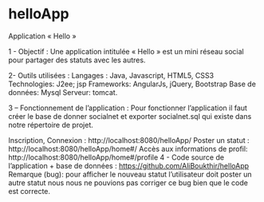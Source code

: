 # helloApp

Application « Hello »

1 - Objectif :
Une application intitulée « Hello » est un mini réseau social pour partager des statuts avec les autres.

2- Outils utilisées :
Langages : Java, Javascript, HTML5, CSS3
Technologies: J2ee; jsp
Frameworks: AngularJs, jQuery, Bootstrap
Base de données: Mysql
Serveur: tomcat.

3 – Fonctionnement de l’application :
Pour fonctionner l’application il faut créer le base de donner socialnet et exporter socialnet.sql qui existe dans notre répertoire de projet.

Inscription, Connexion : http://localhost:8080/helloApp/
Poster un statut : http://localhost:8080/helloApp/home#/
Accès aux informations de profil: http://localhost:8080/helloApp/home#/profile
4 - Code source de l’application + base de données :
https://github.com/AliBoukthir/helloApp
Remarque (bug): pour afficher le nouveau statut l’utilisateur doit poster un autre statut nous nous ne pouvions pas corriger ce bug bien que le code est correcte. 
